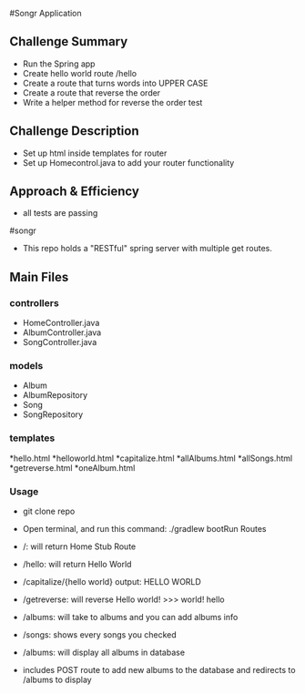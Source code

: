 
#Songr Application
## Challenge Summary
* Run the Spring app
* Create hello world route /hello
* Create a route that turns words into UPPER CASE
* Create a route that reverse the order
* Write a helper method for reverse the order test

## Challenge Description
* Set up html inside templates for router
* Set up Homecontrol.java to add your router functionality

## Approach & Efficiency
* all tests are passing



#songr
* This repo holds a "RESTful" spring server with multiple get routes.


## Main Files
### controllers
* HomeController.java
* AlbumController.java
* SongController.java

### models
* Album
* AlbumRepository
* Song
* SongRepository

### templates
*hello.html
*helloworld.html
*capitalize.html
*allAlbums.html
*allSongs.html
*getreverse.html
*oneAlbum.html


### Usage
* git clone repo

* Open terminal, and run this command: ./gradlew bootRun
Routes
* /: will return Home Stub Route
* /hello: will return Hello World
* /capitalize/{hello world} output: HELLO WORLD
* /getreverse: will reverse Hello world! >>> world! hello

* /albums: will take to albums and you can add albums info
* /songs: shows every songs you checked
* /albums: will display all albums in database
* includes POST route to add new albums to the database and redirects to /albums to display
